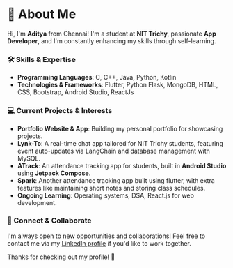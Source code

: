 # 👋 About Me

Hi, I'm **Aditya** from Chennai! I'm a student at **NIT Trichy**, passionate **App Developer**, and I'm constantly enhancing my skills through self-learning.

### 🛠️ Skills & Expertise
- **Programming Languages**: C, C++, Java, Python, Kotlin
- **Technologies & Frameworks**: Flutter, Python Flask, MongoDB, HTML, CSS, Bootstrap, Android Studio, ReactJs

### 💻 Current Projects & Interests
- **Portfolio Website & App**: Building my personal portfolio for showcasing projects.
- **Lynk-To**: A real-time chat app tailored for NIT Trichy students, featuring event auto-updates via LangChain and database management with MySQL.
- **ATrack**: An attendance tracking app for students, built in **Android Studio** using **Jetpack Compose**.
- **Spark**: Another attendance tracking app built using flutter, with extra features like maintaining short notes and storing class schedules.
- **Ongoing Learning**: Operating systems, DSA, React.js for web development.

### 🤝 Connect & Collaborate
I'm always open to new opportunities and collaborations! Feel free to contact me via my [LinkedIn profile](https://www.linkedin.com/in/aditya-janga-3a029b253/?trk=opento_sprofile_details&lipi=urn%3Ali%3Apage%3Ad_flagship3_profile_view_base%3BgZ%2FUHgYJRnSusSW%2FPyDGjw%3D%3D) if you'd like to work together.

Thanks for checking out my profile! 🚀
